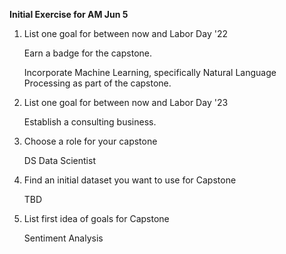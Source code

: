 **Initial Exercise for AM Jun 5**

1. List one goal for between now and Labor Day '22

   Earn a badge for the capstone.
   
   Incorporate Machine Learning, specifically Natural Language Processing as part of the capstone.
   
2. List one goal for between now and Labor Day '23

   Establish a consulting business.

3. Choose a role for your capstone

   DS Data Scientist
 
4. Find an initial dataset you want to use for Capstone

   TBD

5. List first idea of goals for Capstone

   Sentiment Analysis 

